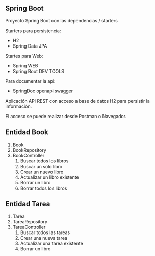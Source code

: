 ## Spring Boot

Proyecto Spring Boot con las dependencias / starters

Starters para persistencia:
* H2
* Spring Data JPA


Startes para Web:
* Spring WEB
* Spring Boot DEV TOOLS

Para documentar la api:
* SpringDoc openapi swagger

Aplicación API REST con acceso a base de datos H2 para persistir la información.

El acceso se puede realizar desde Postman o Navegador.

## Entidad Book

1. Book
2. BookRepository
3. BookController
   1. Buscar todos los libros
   2. Buscar un solo libro
   3. Crear un nuevo libro
   4. Actualizar un libro existente
   5. Borrar un libro
   6. Borrar todos los libros

## Entidad Tarea

1. Tarea
2. TareaRepository
3. TareaController
   1. Buscar todos las tareas
   2. Crear una nueva tarea
   3. Actualizar una tarea existente
   4. Borrar un libro


